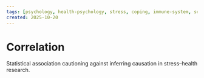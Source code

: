 ```yaml
---
tags: [psychology, health-psychology, stress, coping, immune-system, social-support, personality]
created: 2025-10-20
---
```

# Correlation

Statistical association cautioning against inferring causation in stress–health research.
